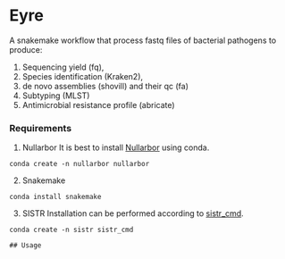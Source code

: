 # Eyre
A snakemake workflow that process fastq files of bacterial pathogens to produce:
1. Sequencing yield (fq), 
2. Species identification (Kraken2), 
3. de novo assemblies (shovill) and their qc (fa)
4. Subtyping (MLST)
5. Antimicrobial resistance profile (abricate)

### Requirements
1. Nullarbor 
It is best to install [Nullarbor](https://github.com/tseemann/nullarbor) using conda. 

```
conda create -n nullarbor nullarbor
```

2. Snakemake

```
conda install snakemake
```

3. SISTR
Installation can be performed according to [sistr_cmd](https://github.com/phac-nml/sistr_cmd).
```
conda create -n sistr sistr_cmd

## Usage


